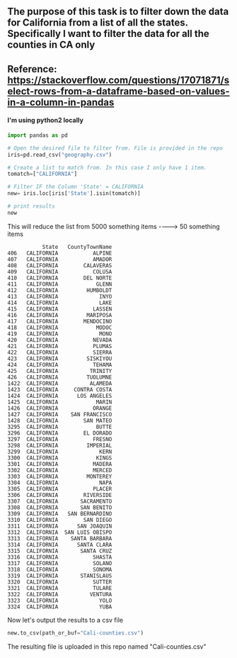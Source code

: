 ## The purpose of this task is to filter down the data for California from a list of all the states. Specifically I want to filter the data for all the counties in CA only
Reference:
https://stackoverflow.com/questions/17071871/select-rows-from-a-dataframe-based-on-values-in-a-column-in-pandas
----
#### I'm using python2 locally


```python
import pandas as pd

# Open the desired file to filter from. File is provided in the repo
iris=pd.read_csv("geography.csv")

# Create a list to match from. In this case I only have 1 item.
tomatch=["CALIFORNIA"]

# Filter IF the Column 'State' = CALIFORNIA
new= iris.loc[iris['State'].isin(tomatch)]

# print results
new

```
This will reduce the list from 5000 something items ----> 50 something items

```
           State   CountyTownName  
406   CALIFORNIA           ALPINE  
407   CALIFORNIA           AMADOR  
408   CALIFORNIA        CALAVERAS  
409   CALIFORNIA           COLUSA  
410   CALIFORNIA        DEL NORTE  
411   CALIFORNIA            GLENN  
412   CALIFORNIA         HUMBOLDT  
413   CALIFORNIA             INYO  
414   CALIFORNIA             LAKE  
415   CALIFORNIA           LASSEN  
416   CALIFORNIA         MARIPOSA  
417   CALIFORNIA        MENDOCINO  
418   CALIFORNIA            MODOC  
419   CALIFORNIA             MONO  
420   CALIFORNIA           NEVADA  
421   CALIFORNIA           PLUMAS  
422   CALIFORNIA           SIERRA  
423   CALIFORNIA         SISKIYOU  
424   CALIFORNIA           TEHAMA  
425   CALIFORNIA          TRINITY  
426   CALIFORNIA         TUOLUMNE  
1422  CALIFORNIA          ALAMEDA  
1423  CALIFORNIA     CONTRA COSTA  
1424  CALIFORNIA      LOS ANGELES  
1425  CALIFORNIA            MARIN  
1426  CALIFORNIA           ORANGE  
1427  CALIFORNIA    SAN FRANCISCO  
1428  CALIFORNIA        SAN MATEO  
3295  CALIFORNIA            BUTTE  
3296  CALIFORNIA        EL DORADO  
3297  CALIFORNIA           FRESNO  
3298  CALIFORNIA         IMPERIAL  
3299  CALIFORNIA             KERN  
3300  CALIFORNIA            KINGS  
3301  CALIFORNIA           MADERA  
3302  CALIFORNIA           MERCED  
3303  CALIFORNIA         MONTEREY  
3304  CALIFORNIA             NAPA  
3305  CALIFORNIA           PLACER  
3306  CALIFORNIA        RIVERSIDE  
3307  CALIFORNIA       SACRAMENTO  
3308  CALIFORNIA       SAN BENITO  
3309  CALIFORNIA   SAN BERNARDINO  
3310  CALIFORNIA        SAN DIEGO  
3311  CALIFORNIA      SAN JOAQUIN  
3312  CALIFORNIA  SAN LUIS OBISPO  
3313  CALIFORNIA    SANTA BARBARA  
3314  CALIFORNIA      SANTA CLARA  
3315  CALIFORNIA       SANTA CRUZ  
3316  CALIFORNIA           SHASTA  
3317  CALIFORNIA           SOLANO  
3318  CALIFORNIA           SONOMA  
3319  CALIFORNIA       STANISLAUS  
3320  CALIFORNIA           SUTTER  
3321  CALIFORNIA           TULARE  
3322  CALIFORNIA          VENTURA  
3323  CALIFORNIA             YOLO  
3324  CALIFORNIA             YUBA 
```

Now let's output the results to a csv file

```python
new.to_csv(path_or_buf="Cali-counties.csv")
```

The resulting file is  uploaded in this repo named "Cali-counties.csv"
